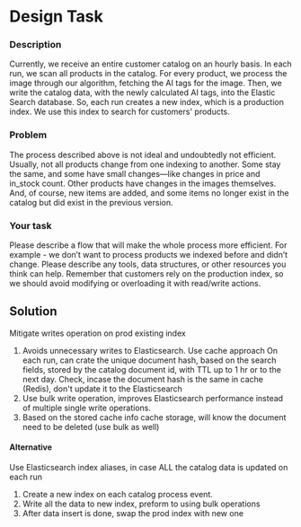 # Design Task

### Description
Currently, we receive an entire customer catalog on an hourly basis. In each run, we scan
all products in the catalog. For every product, we process the image through our algorithm,
fetching the AI tags for the image. Then, we write the catalog data, with the newly
calculated AI tags, into the Elastic Search database. So, each run creates a new index,
which is a production index. We use this index to search for customers' products.

### Problem
The process described above is not ideal and undoubtedly not efficient. Usually, not all
products change from one indexing to another. Some stay the same, and some have small
changes—like changes in price and in_stock count. Other products have changes in the
images themselves. And, of course, new items are added, and some items no longer exist
in the catalog but did exist in the previous version.

### Your task
Please describe a flow that will make the whole process more efficient. For example - we
don’t want to process products we indexed before and didn’t change.
Please describe any tools, data structures, or other resources you think can help.
Remember that customers rely on the production index, so we should avoid modifying or
overloading it with read/write actions.



## Solution
Mitigate writes operation on prod existing index
1. Avoids unnecessary writes to Elasticsearch. Use cache approach
   On each run, can crate the unique document hash, based on the search fields, stored by the catalog document id, with TTL up to 1 hr or to the next day. 
   Check, incase the document hash is the same  in cache (Redis), don't update it to the Elasticsearch
2. Use bulk write operation, improves Elasticsearch performance instead of multiple single write operations.
3. Based on the stored cache info cache storage, will know the document need to be deleted (use bulk as well) 


#### Alternative
Use Elasticsearch index aliases, in case ALL the catalog data is updated on each run
1. Create a new index on each catalog process event.
2. Write all the data to new index, preform to using bulk operations
3. After data insert is done, swap the prod index with new one

